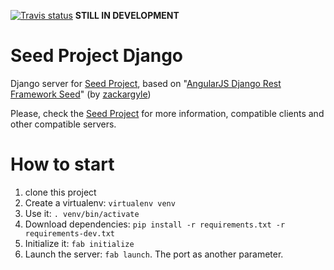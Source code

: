 [![Travis status][Travis status]][Travis project]  **STILL IN DEVELOPMENT**

# Seed Project Django
Django server for [Seed Project], based on "[AngularJS Django Rest Framework Seed]" (by [zackargyle])

Please, check the [Seed Project] for more information, compatible clients and other compatible servers.


# How to start

1. clone this project
1. Create a virtualenv: `virtualenv venv`
1. Use it: `. venv/bin/activate`
1. Download dependencies: `pip install -r requirements.txt -r requirements-dev.txt`
1. Initialize it: `fab initialize`
1. Launch the server: `fab launch`. The port as another parameter.

[AngularJS Django Rest Framework Seed]: https://github.com/zackargyle/angularjs-django-rest-framework-seed
[zackargyle]: https://github.com/zackargyle
[Seed Project]: https://github.com/seedproject/seed-project
[Travis project]: https://travis-ci.org/seedproject/seed-project-django
[Travis status]: https://travis-ci.org/seedproject/seed-project-django.svg
